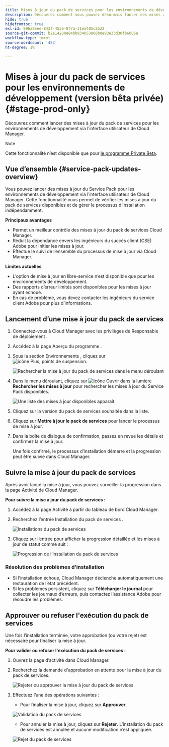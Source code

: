 ```yaml
---
title: Mises à jour du pack de services pour les environnements de développement - version bêta privée
description: Découvrez comment vous pouvez désormais lancer des mises à jour du pack de services pour les environnements de développement via l’interface utilisateur de Cloud Manager.
hide: true
hidefromtoc: true
exl-id: 996a8eee-843f-45a6-8f7a-31ea405c2b32
source-git-commit: b2a14280e84bb934053968b0e93e33d30fb6086a
workflow-type: tm+mt
source-wordcount: '453'
ht-degree: 1%

---
```


# Mises à jour du pack de services pour les environnements de développement (version bêta privée) {#stage-prod-only}

Découvrez comment lancer des mises à jour du pack de services pour les environnements de développement via l’interface utilisateur de Cloud Manager.

>[!NOTE]
>
>Cette fonctionnalité n’est disponible que pour [le programme Private Beta](/help/release-notes/current.md#beta-program).

## Vue d’ensemble {#service-pack-updates-overview}

Vous pouvez lancer des mises à jour du Service Pack pour les environnements de développement via l’interface utilisateur de Cloud Manager. Cette fonctionnalité vous permet de vérifier les mises à jour du pack de services disponibles et de gérer le processus d’installation indépendamment.

**Principaux avantages**

* Permet un meilleur contrôle des mises à jour du pack de services Cloud Manager.
* Réduit la dépendance envers les ingénieurs du succès client (CSE) Adobe pour initier les mises à jour.
* Effectue le suivi de l’ensemble du processus de mise à jour via Cloud Manager.

**Limites actuelles**

* L’option de mise à jour en libre-service n’est disponible que pour les environnements de développement.
* Des rapports d’erreur limités sont disponibles pour les mises à jour ayant échoué.
* En cas de problème, vous devez contacter les ingénieurs du service client Adobe pour plus d’informations.

## Lancement d’une mise à jour du pack de services

1. Connectez-vous à Cloud Manager avec les privilèges de Responsable de déploiement .
1. Accédez à la page Aperçu du programme .
1. Sous la section Environnements , cliquez sur ![icône Plus, points de suspension](https://spectrum.adobe.com/static/icons/workflow_18/Smock_More_18_N.svg).

   ![Rechercher la mise à jour du pack de services dans le menu déroulant](/help/using/assets/service-pack-check-for-updates.png)

1. Dans le menu déroulant, cliquez sur ![Icône Ouvrir dans la lumière](https://spectrum.adobe.com/static/icons/workflow_18/Smock_OpenInLight_18_N.svg) **Rechercher les mises à jour** pour rechercher les mises à jour du Service Pack disponibles.

   ![Une liste des mises à jour disponibles apparaît](/help/using/assets/service-pack-versions.png)

1. Cliquez sur la version du pack de services souhaitée dans la liste.
1. Cliquez sur **Mettre à jour le pack de services** pour lancer le processus de mise à jour.
1. Dans la boîte de dialogue de confirmation, passez en revue les détails et confirmez la mise à jour.

   Une fois confirmé, le processus d’installation démarre et la progression peut être suivie dans Cloud Manager.

## Suivre la mise à jour du pack de services

Après avoir lancé la mise à jour, vous pouvez surveiller la progression dans la page Activité de Cloud Manager.

**Pour suivre la mise à jour du pack de services :**

1. Accédez à la page Activité à partir du tableau de bord Cloud Manager.
1. Recherchez l’entrée Installation du pack de services .

   ![Installations du pack de services](/help/using/assets/service-pack-installation.png)

1. Cliquez sur l’entrée pour afficher la progression détaillée et les mises à jour de statut comme suit :

   ![ Progression de l’installation du pack de services ](/help/using/assets/service-pack-progression.png)

### Résolution des problèmes d’installation

* Si l’installation échoue, Cloud Manager déclenche automatiquement une restauration de l’état précédent.
* Si les problèmes persistent, cliquez sur **Télécharger le journal** pour collecter les journaux d’erreurs, puis contactez l’assistance Adobe pour résoudre les problèmes.

## Approuver ou refuser l&#39;exécution du pack de services

Une fois l’installation terminée, votre approbation (ou votre rejet) est nécessaire pour finaliser la mise à jour.

**Pour valider ou refuser l&#39;exécution du pack de services :**

1. Ouvrez la page d’activité dans Cloud Manager.
1. Recherchez la demande d&#39;approbation en attente pour la mise à jour du pack de services.

   ![Rejeter ou approuver la mise à jour du pack de services](/help/using/assets/service-pack-reject-approve.png)

1. Effectuez l’une des opérations suivantes :

   * Pour finaliser la mise à jour, cliquez sur **Approuver**.

   ![Validation du pack de services](/help/using/assets/service-pack-approve.png)

   * Pour annuler la mise à jour, cliquez sur **Rejeter**.
L’installation du pack de services est annulée et aucune modification n’est appliquée.

   ![ Rejet du pack de services ](/help/using/assets/service-pack-reject.png)
